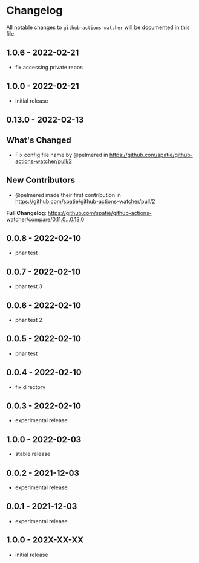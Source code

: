 # Changelog

All notable changes to `github-actions-watcher` will be documented in this file.

## 1.0.6 - 2022-02-21

- fix accessing private repos

## 1.0.0 - 2022-02-21

- initial release

## 0.13.0 - 2022-02-13

## What's Changed

- Fix config file name by @pelmered in https://github.com/spatie/github-actions-watcher/pull/2

## New Contributors

- @pelmered made their first contribution in https://github.com/spatie/github-actions-watcher/pull/2

**Full Changelog**: https://github.com/spatie/github-actions-watcher/compare/0.11.0...0.13.0

## 0.0.8 - 2022-02-10

- phar test

## 0.0.7 - 2022-02-10

- phar test 3

## 0.0.6 - 2022-02-10

- phar test 2

## 0.0.5 - 2022-02-10

- phar test

## 0.0.4 - 2022-02-10

- fix directory

## 0.0.3 - 2022-02-10

- experimental release

## 1.0.0 - 2022-02-03

- stable release

## 0.0.2 - 2021-12-03

- experimental release

## 0.0.1 - 2021-12-03

- experimental release

## 1.0.0 - 202X-XX-XX

- initial release
